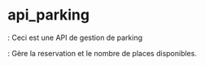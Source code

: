 # api_parking
: Ceci est une API de gestion de parking

: Gère la reservation et le nombre de places disponibles.
